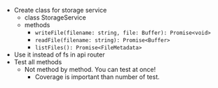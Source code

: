
- Create class for storage service
  - class StorageService
  - methods
    - `writeFile(filename: string, file: Buffer): Promise<void>`
    - `readFile(filename: string): Promise<Buffer>`
    - `listFiles(): Promise<FileMetadata>`
- Use it instead of fs in api router
- Test all methods
  - Not method by method. You can test at once!
    - Coverage is important than number of test.
